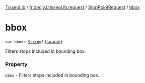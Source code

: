[TisseoLib](../../index.md) / [fr.docjyJ.tisseoLib.request](../index.md) / [StopPointRequest](index.md) / [bbox](./bbox.md)

# bbox

`var bbox: `[`String`](https://kotlinlang.org/api/latest/jvm/stdlib/kotlin/-string/index.html)`?` [(source)](https://github.com/docjyj/tisseoLib/tree/master/src/main/kotlin/fr/docjyJ/tisseoLib/request/StopPointRequest.kt#L32)

Filters stops included in bounding box.

### Property

`bbox` - Filters stops included in bounding box.